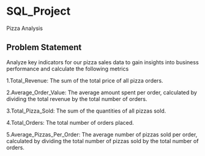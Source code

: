 # SQL_Project
Pizza Analysis

Problem Statement
-----------------
Analyze key indicators for our pizza sales data to gain insights into business performance and calculate the following metrics

1.Total_Revenue: The sum of the total price of all pizza orders.

2.Average_Order_Value: The average amount spent per order, calculated by dividing the total revenue by the total number of orders.

3.Total_Pizza_Sold: The sum of the quantities of all pizzas sold.

4.Total_Orders: The total number of orders placed.

5.Average_Pizzas_Per_Order: The average number of pizzas sold per order, calculated by dividing the total number of pizzas sold by the total number of orders. 
